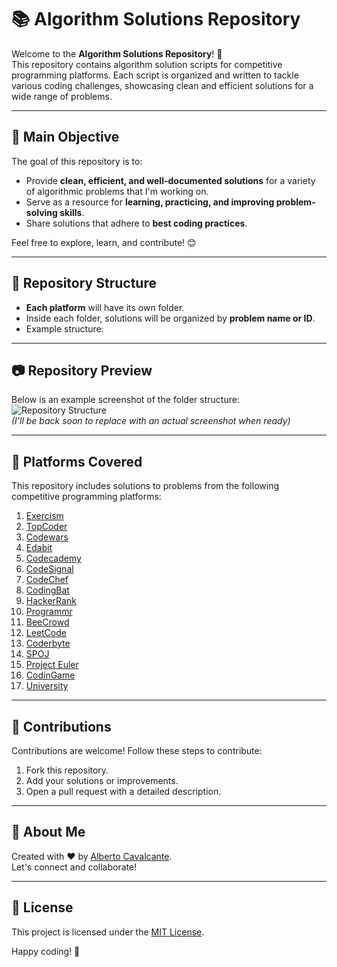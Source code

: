 # 📚 Algorithm Solutions Repository

Welcome to the **Algorithm Solutions Repository**! 🚀  
This repository contains algorithm solution scripts for competitive programming platforms. Each script is organized and written to tackle various coding challenges, showcasing clean and efficient solutions for a wide range of problems.

---

## 🌟 Main Objective

The goal of this repository is to:
- Provide **clean, efficient, and well-documented solutions** for a variety of algorithmic problems that I'm working on.
- Serve as a resource for **learning, practicing, and improving problem-solving skills**.
- Share solutions that adhere to **best coding practices**.

Feel free to explore, learn, and contribute! 😊

---

## 📂 Repository Structure

- **Each platform** will have its own folder.
- Inside each folder, solutions will be organized by **problem name or ID**.
- Example structure:

---

## 📷 Repository Preview

Below is an example screenshot of the folder structure:  
![Repository Structure](https://via.placeholder.com/800x400.png?text=Repository+Structure+Preview)  
*(I'll be back soon to replace with an actual screenshot when ready)*

---

## 🔗 Platforms Covered

This repository includes solutions to problems from the following competitive programming platforms:

1. [Exercism](https://exercism.org/)
2. [TopCoder](https://www.topcoder.com/)
3. [Codewars](https://www.codewars.com/)
4. [Edabit](https://edabit.com/)
5. [Codecademy](https://www.codecademy.com/)
6. [CodeSignal](https://codesignal.com/)
7. [CodeChef](https://www.codechef.com/)
8. [CodingBat](https://codingbat.com/)
9. [HackerRank](https://www.hackerrank.com/)
10. [Programmr](https://www.programmr.com/)
11. [BeeCrowd](https://www.beecrowd.com.br/)
12. [LeetCode](https://leetcode.com/)
13. [Coderbyte](https://coderbyte.com/)
14. [SPOJ](https://www.spoj.com/)
15. [Project Euler](https://projecteuler.net/)
16. [CodinGame](https://www.codingame.com/)
17. [University](https://international.unb.br/)
---

## 🤝 Contributions

Contributions are welcome! Follow these steps to contribute:
1. Fork this repository.
2. Add your solutions or improvements.
3. Open a pull request with a detailed description.

---

## 👤 About Me

Created with ❤️ by [Alberto Cavalcante](https://github.com/oalbertocavalcante/algorithm).  
Let's connect and collaborate!

---

## 📜 License

This project is licensed under the [MIT License](https://opensource.org/licenses/MIT).

Happy coding! 🎉
